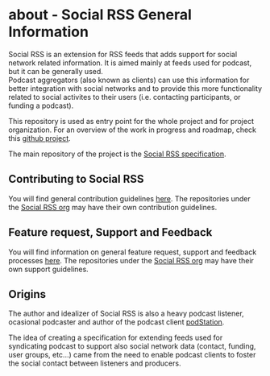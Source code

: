# about - Social RSS General Information

Social RSS is an extension for RSS feeds that adds support for social network related information.
It is aimed mainly at feeds used for podcast, but it can be generally used.  
Podcast aggregators (also known as clients) can use this information for better integration with social networks and to provide this more functionality related to social activites to their users (i.e. contacting participants, or funding a podcast).

This repository is used as entry point for the whole project and for project organization.
For an overview of the work in progress and roadmap, check this [github project](https://github.com/orgs/socialrss/projects/1).

The main repository of the project is the [Social RSS specification](https://github.com/socialrss/socialrss).

## Contributing to Social RSS

You will find general contribution guidelines [here](https://github.com/socialrss/.github/blob/master/CONTRIBUTING.md).
The repositories under the [Social RSS org](https://github.com/socialrss) may have their own contribution guidelines.

## Feature request, Support and Feedback

You will find information on general feature request, support and feedback processes [here](https://github.com/socialrss/.github/blob/master/SUPPORT.md).
The repositories under the [Social RSS org](https://github.com/socialrss) may have their own support guidelines.

## Origins

The author and idealizer of Social RSS is also a heavy podcast listener, ocasional podcaster and author of the podcast client [podStation](https://github.com/podStation/podStation).

The idea of creating a specification for extending feeds used for syndicating podcast to support also social network data (contact, funding, user groups, etc...) came from the need to enable podcast clients to foster the social contact between listeners and producers.
